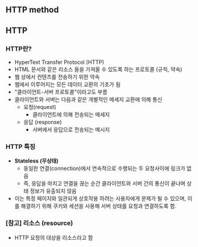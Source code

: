 HTTP method
--------------

## HTTP
### HTTP란?
- HyperText Transfer Protocol (HTTP)
- HTML 문서와 같은 리소스 들을 가져올 수 있도록 하는 프로토콜 (규칙, 약속)
- 웹 상에서 컨텐츠를 전송하기 위한 약속
- 웹에서 이루어지는 모든 데이터 교환의 기초가 됨
- "클라이언트-서버 프로토콜"이라고도 부름
- 클라이언트와 서버는 다음과 같은 개별적인 메세지 교환에 의해 통신
  - 요청(request)
    - 클라이언트에 의해 전송되는 메세지
  - 응답 (response)
    - 서버에서 응답으로 전송되는 메시지

### HTTP 특징
- **Stateless (무상태)**
  - 동일한 연결(connection)에서 연속적으로 수행되는 두 요청사이에 링크가 없음
  - 즉, 응답을 마치고 연결을 끊는 순간 클라이언트와 서버 간의 통신이 끝나며 상태 정보가 유출되지 않음
- 이는 특정 페이지와 일관되게 상호작용 하려는 사용자에게 문제가 될 수 있으며, 이를 해결하기 위해 쿠키와 세션을 사용해 서버 상태를 요청과 연결하도록 함.

### [참고] 리소스 (resource)
- HTTP 요청의 대상을 리소스라고 함